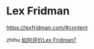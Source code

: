 # Lex Fridman

https://lexfridman.com/#content

zhihu [如何评价Lex Fridman?](https://www.zhihu.com/question/470541751/answer/2450979350)



